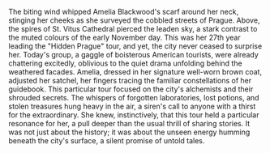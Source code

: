 The biting wind whipped Amelia Blackwood's scarf around her neck, stinging her cheeks as she surveyed the cobbled streets of Prague.  Above, the spires of St. Vitus Cathedral pierced the leaden sky, a stark contrast to the muted colours of the early November day.  This was her 27th year leading the "Hidden Prague" tour, and yet, the city never ceased to surprise her.  Today's group, a gaggle of boisterous American tourists, were already chattering excitedly, oblivious to the quiet drama unfolding behind the weathered facades.  Amelia, dressed in her signature well-worn brown coat, adjusted her satchel, her fingers tracing the familiar constellations of her guidebook.  This particular tour focused on the city's alchemists and their shrouded secrets. The whispers of forgotten laboratories, lost potions, and stolen treasures hung heavy in the air, a siren's call to anyone with a thirst for the extraordinary.  She knew, instinctively, that this tour held a particular resonance for her, a pull deeper than the usual thrill of sharing stories.  It was not just about the history; it was about the unseen energy humming beneath the city's surface, a silent promise of untold tales.

